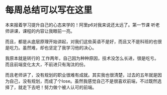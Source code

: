 # 每周总结可以写在这里 

   本来报着学习提升自己的心态来学的！阿里p6对我来说还太远了。第一节课 听老师讲课，课程的内容让我眼前一亮。

   而且，都是从底层原理开始讲起，对我们这些英语不是好，而且又不是科班的也很是吃力。虽然难，却也坚定了我学习他的决心。

   我原本就是转行的 工作两年，自己因为种种原因，技术没怎么长进，很是吃亏。而且前端变化太大，不前进只有淘汰的份。

   而且老师讲了，没有规划的职业很难有成就。其实我也很清楚，过去的五年就是因为自己，没有规划，而成了个lose。虽然我感觉自己不是很喜欢前端，不过既然选择了，就走下去吧！努力做个被人认可的前端。
